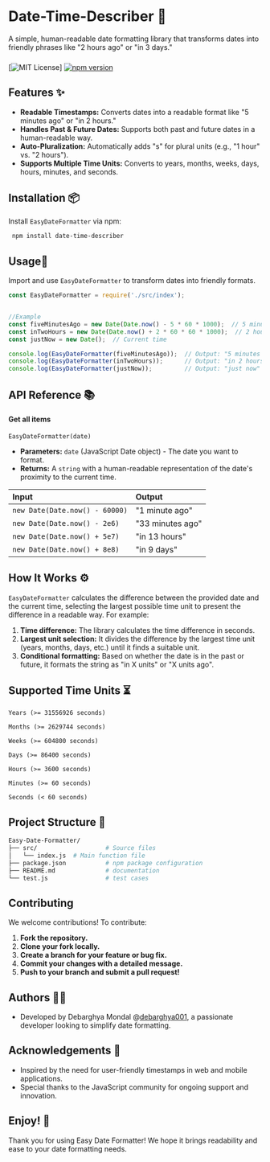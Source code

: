 
# Date-Time-Describer 🌟

A simple, human-readable date formatting library that transforms dates into friendly phrases like "2 hours ago" or "in 3 days."

###
[![MIT License](https://img.shields.io/badge/License-MIT-green.svg)]
[![npm version](https://badge.fury.io/js/easy-date-formatter.svg)](https://www.npmjs.com/package/date-time-describer)


## Features ✨

- **Readable Timestamps:** Converts dates into a readable format like "5 minutes ago" or "in 2 hours."
- **Handles Past & Future Dates:** Supports both past and future dates in a human-readable way.
- **Auto-Pluralization:** Automatically adds "s" for plural units (e.g., "1 hour" vs. "2 hours").
- **Supports Multiple Time Units:** Converts to years, months, weeks, days, hours, minutes, and seconds.


## Installation 📦

Install ```EasyDateFormatter``` via npm:

```bash
 npm install date-time-describer

```

    
## Usage📖
Import and use ```EasyDateFormatter``` to transform dates into friendly formats.

```javascript
const EasyDateFormatter = require('./src/index');


//Example
const fiveMinutesAgo = new Date(Date.now() - 5 * 60 * 1000);  // 5 minutes in the past
const inTwoHours = new Date(Date.now() + 2 * 60 * 60 * 1000);  // 2 hours in the future
const justNow = new Date();  // Current time

console.log(EasyDateFormatter(fiveMinutesAgo));  // Output: "5 minutes ago"
console.log(EasyDateFormatter(inTwoHours));      // Output: "in 2 hours"
console.log(EasyDateFormatter(justNow));         // Output: "just now"
```


## API Reference 📚

#### Get all items

`EasyDateFormatter(date)`

- **Parameters:** ```date``` (JavaScript Date object) - The date you want to format.
- **Returns:** A ```string``` with a human-readable representation of the date's proximity to the current time.

| Input      | Output              |
| :--------  | :------------------------- |
| `new Date(Date.now() - 60000)`  | "1 minute ago" |
| `new Date(Date.now() - 2e6)`    | "33 minutes ago"|
| `new Date(Date.now() + 5e7)`    | "in 13 hours"   |
| `new Date(Date.now() + 8e8)`    | "in 9 days"     |




## How It Works ⚙️

```EasyDateFormatter``` calculates the difference between the provided date and the current time, selecting the largest possible time unit to present the difference in a readable way. For example:

1. **Time difference:** The library calculates the time difference in seconds.
2. **Largest unit selection:** It divides the difference by the largest time unit (years, months, days, etc.) until it finds a suitable unit.
3. **Conditional formatting:** Based on whether the date is in the past or future, it formats the string as "in X units" or "X units ago".

## Supported Time Units ⏳
`Years (>= 31556926 seconds)`

`Months (>= 2629744 seconds)`

`Weeks (>= 604800 seconds)`

`Days (>= 86400 seconds)`

`Hours (>= 3600 seconds)`

`Minutes (>= 60 seconds)`

`Seconds (< 60 seconds)`
## Project Structure 📂

```bash
Easy-Date-Formatter/
├── src/                   # Source files
│   └── index.js  # Main function file
├── package.json           # npm package configuration
├── README.md              # documentation 
└── test.js                # test cases
```
## Contributing

We welcome contributions! To contribute:

1. **Fork the repository.**
2. **Clone your fork locally.**
3. **Create a branch for your feature or bug fix.**
4. **Commit your changes with a detailed message.**
5. **Push to your branch and submit a pull request!**


## Authors 🙋‍♂️

- Developed by Debarghya Mondal @[debarghya001](https://github.com/Debarghya001), a passionate developer looking to simplify date formatting.


## Acknowledgements 🌟

- Inspired by the need for user-friendly timestamps in web and mobile applications.
- Special thanks to the JavaScript community for ongoing support and innovation.


## Enjoy! 🎉
Thank you for using Easy Date Formatter! We hope it brings readability and ease to your date formatting needs.